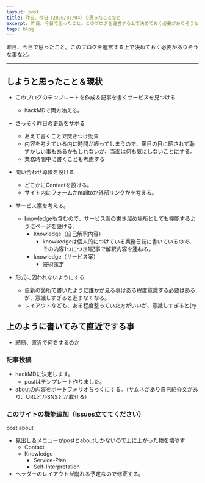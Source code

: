 ```yaml
---
layout: post
title: 昨日、今日（2020/03/04）で思ったことなど
excerpt: 昨日、今日で思ったこと。このブログを運営する上で決めておく必要がありそうな事など。
tags: blog
---
```


昨日、今日で思ったこと。このブログを運営する上で決めておく必要がありそうな事など。

-----

## しようと思ったこと＆現状
* このブログのテンプレートを作成＆記事を書くサービスを見つける
  * hackMDで両方賄える。

* さっそく昨日の更新をサボる
  * あえて書くことで焚きつけ効果
  * 内容を考えている内に時間が経ってしまうので、衆目の目に晒されて恥ずかしい事もあるかもしれないが、当面は何も気にしないことにする。
  * 業務時間中に書くことも考慮する

* 問い合わせ導線を設ける
  * どこかにContactを設ける。
  * サイト内にフォームかmailtoか外部リンクかを考える。

* サービス案を考える。
  * knowledgeも含むので、サービス案の書き溜め場所としても機能するようにページを設ける。
    * knowledge（自己解釈内容）
      * knowkedgeは個人的につけている業務日誌に書いているので、その内容1つにつき1記事で解釈内容を連ねる。
    * knowledge（サービス案）
      * 技術策定

* 形式に囚われないようにする
  * 更新の箇所で書いたように誰かが見る事はある程度意識する必要はあるが、意識しすぎると進まなくなる。
  * レイアウトなども、ある程度整っていた方がいいが、意識しすぎると(ry

## 上のように書いてみて直近でする事
* 結局、直近で何をするのか

### 記事投稿
* hackMDに決定します。
  * postはテンプレート作りました。
* aboutの内容をポートフォリオちっくにする。（サムネがあり自己紹介文があり、URLとかSNSとか載せる）

### このサイトの機能追加（Issues立ててください）
post about
* 見出し＆メニューがpostとaboutしかないので上に上がった物を増やす
  * Contact
  * Knowledge
    * Service-Plan
    * Self-Interpretation
* ヘッダーのレイアウトが崩れる予定なので修正する。